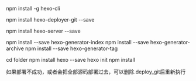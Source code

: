npm install -g hexo-cli

npm install hexo-deployer-git --save

npm install hexo-server --save


npm install --save hexo-generator-index
npm install --save hexo-generator-archive
npm install --save hexo-generator-tag


cd folder
npm install hexo --save
hexo init
npm install


如果部署不成功，或者会把全部源码部署过去，可以删除.deploy_git后重新执行